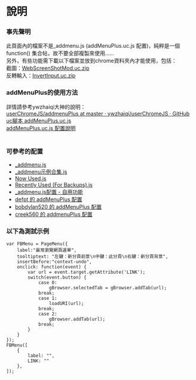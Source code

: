 說明
==========
<h3>事先聲明</h3>
此頁面內的檔案不是_addmenu.js (addMenuPlus.uc.js 配置)，純粹是一個 function() 集合帖，故不要全部複製來使用……<br>
另外，有些功能需下載以下檔案並放到chrome資料夾內才能使用，包括：<br>
截圖：<a href="http://g.mozest.com/attachment.php?aid=30568&k=e1d2830f15b6c45f80adf52639cd46bd&t=1403967622&fid=75&sid=5d46Px3xQ6Eni8tTMz4dCCirYDWhCqI%2FmzaUh8SmZj46kiU">WebScreenShotMod.uc.zip</a><br>
反轉輸入：<a href="http://g.mozest.com/attachment.php?aid=30789&k=3fdb521d46218c9439182930904df8a1&t=1403967378&fid=75&sid=2dbe933%2Bo8G42tL%2BgTVGOqZMnakcsAnjmdlqC72jQHavOzw">InvertInput.uc.zip</a><br>

<h3>addMenuPlus的使用方法</h3>
詳情請參考ywzhaiqi大神的說明：<br>
<a href="https://github.com/ywzhaiqi/userChromeJS/tree/master/addmenuPlus" target="_blank">userChromeJS/addmenuPlus at master · ywzhaiqi/userChromeJS · GitHub</a><br>
<a href="http://bbs.kafan.cn/thread-1554431-1-1.html" target="_blank">uc<span href="tag.php?name=%E8%84%9A%E6%9C%AC" onclick="tagshow(event)" class="t_tag">腳本</span> addMenuPlus.uc.js</a><br>
<a href="http://bbs.kafan.cn/forum.php?mod=viewthread&amp;tid=1576878&amp;page=1&amp;extra=#pid28788912" target="_blank">addMenuPlus.uc.js 配置說明</a><br>
<br>

<h3>可參考的配置</h3>
<ul>
<li><a href="https://github.com/ywzhaiqi/userChromeJS/blob/master/addmenuPlus/_addmenu.js">_addmenu.js</a></li>
<li><a href="https://github.com/ywzhaiqi/userChromeJS/blob/master/addmenuPlus/_addmenu%E7%A4%BA%E4%BE%8B%E5%90%88%E9%9B%86.js">_addmenu示例合集.js</a></li>
<li><a href="https://github.com/Drager-oos/userChrome/blob/master/addMenuPlus.uc.js/Now%20Used.js">Now Used.js</a><br></li>
<li><a href="https://github.com/Drager-oos/userChrome/blob/master/addMenuPlus.uc.js/Recently%20Used%20(For%20Backups).js">Recently Used (For Backups).js</a><br></li>
<li><a href="http://g.mozest.com/viewthread.php?tid=44436&amp;highlight=">_addmenu.js配置 - 自用功能</a></li>
<li><a href="https://github.com/defpt/userChromeJs/tree/master/addMenuPlus">defpt 的 addMenuPlus 配置</a></li>
<li><a href="http://bbs.kafan.cn/thread-1677811-1-1.html">bobdylan520 的 addMenuPlus 配置</a></li>
<li><a href="http://bbs.kafan.cn/thread-1682712-1-1.html">creek560 的 addmenuPlus 配置</a></li>
</ul>

<h3>以下為測試示例</h3>
<code><pre>var FBMenu = PageMenu({
	label:"最常瀏覽網頁選單",
	tooltiptext: "左鍵：新分頁前景\n中鍵：此分頁\n右鍵：新分頁背景",
	insertBefore:"context-undo",
	onclick: function(event) {
		var url = event.target.getAttribute('LINK');
		switch(event.button) {
			case 0:
				gBrowser.selectedTab = gBrowser.addTab(url);
			break;
			case 1:
				loadURI(url);
			break;
			case 2:
				gBrowser.addTab(url);
			break;
		}
	}
});
FBMenu([
	{
		label: "",
		LINK: ""
	},
]);</code></pre>
